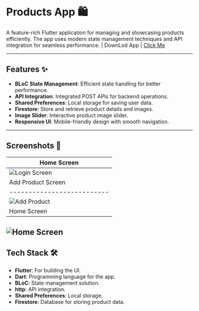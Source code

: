 # Products App 🛍️

A feature-rich Flutter application for managing and showcasing products efficiently. The app uses modern state management techniques and API integration for seamless performance.
| DownLod App   |
<a href="https://your-link.com" style="https://blogger.googleusercontent.com/img/b/R29vZ2xl/AVvXsEhMU25r3cmvq14hZIa2hgB_DSA1OfOBBN3AX7uQmzyoY6BnMwif9UL2bD0XIw2Dfd2AQDYTXoiNFY91w0uctDJ35yMKfCu9ZPe4Wj_-cNd5F1Ob3J2zooWvL366FNWruH4yG4nSSOuxi-X593RjhL81alfGLVDtVaIWMGfxkhjlUqmcGDwraCUjAxC79SmM/s512/download%20(1).png">Click Me</a>

---

## Features ✨
- **BLoC State Management**: Efficient state handling for better performance.
- **API Integration**: Integrated POST APIs for backend operations.
- **Shared Preferences**: Local storage for saving user data.
- **Firestore**: Store and retrieve product details and images.
- **Image Slider**: Interactive product image slider.
- **Responsive UI**: Mobile-friendly design with smooth navigation.

---

## Screenshots 📸

| Home Screen             | 
|--------------------------|
| ![Login Screen](https://blogger.googleusercontent.com/img/b/R29vZ2xl/AVvXsEh4YSSs1_Y4P2Fa4uBZ-2I-qVLeWCiVnQtji7kpR_yVBk1jjP-kKJOJIZLzPDpEiVWqZYmtg79jpWd-hTU-c1MXUgo4h1rAaAd-4ZBYp4BRUf3-EBUNHJ2zm8f0JZECcbtiAB8zXAdVWbZMiIrzZxQ7JOsi7f0dlBZdh_rENGeBF4QK3U8y76rKzfx3yHjO/s856/Screenshot%202024-12-18%20210429.png) | 
| Add Product Screen       | 
|--------------------------|
| ![Add Product](https://blogger.googleusercontent.com/img/b/R29vZ2xl/AVvXsEiEEqp2DtFsEc1WVsi0GVqjcgvDAnHY0IOXIHkhF8QkpNE0A-OHUDMndeamxLGtFExaQMtYSnv37K2CqWZGXoyTooytXwq5nXR1i2rSZHTsnD80eZPAOiGV2It9tgZv7Ja-86WO7sQe-Kf6I6NGJihjhC_j78l4ik8rkvvcHSan-VupHtkwllxwInBr9KKw/s675/Screenshot%202024-12-18%20211227.png) | 
| Home Screen    |
![Home Screen](https://blogger.googleusercontent.com/img/b/R29vZ2xl/AVvXsEg5ToWISbDSnoOCnF8-jyeWYXVZOmyfGAuSBrejmsRYnWKNAffeZEFaprs9wel0HuqG3pV21EGs8fOROfS5D1Dec5jvkvVqhrRRcjSFVP8XDy4Q9RRdmstjSWipIdIBif7opEqjWcorQXAb6sccYzFQE4KbGReFMDU3Esl0sgC2_KxBw6rnzXtkiEDJvFVE/s897/Screenshot%202024-12-18%20211208.png)
---

## Tech Stack 🛠️
- **Flutter**: For building the UI.
- **Dart**: Programming language for the app.
- **BLoC**: State management solution.
- **http**: API integration.
- **Shared Preferences**: Local storage.
- **Firestore**: Database for storing product data.


